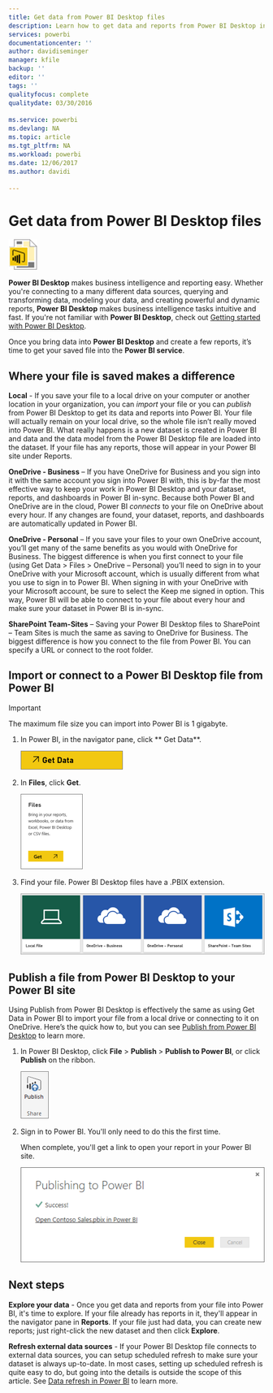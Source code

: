 ```yaml
---
title: Get data from Power BI Desktop files
description: Learn how to get data and reports from Power BI Desktop into Power BI
services: powerbi
documentationcenter: ''
author: davidiseminger
manager: kfile
backup: ''
editor: ''
tags: ''
qualityfocus: complete
qualitydate: 03/30/2016

ms.service: powerbi
ms.devlang: NA
ms.topic: article
ms.tgt_pltfrm: NA
ms.workload: powerbi
ms.date: 12/06/2017
ms.author: davidi

---
```

# Get data from Power BI Desktop files
![](media/service-desktop-files/pbid_file_icon.png)

**Power BI Desktop** makes business intelligence and reporting easy. Whether you're connecting to a many different data sources, querying and transforming data, modeling your data, and creating powerful and dynamic reports, **Power BI Desktop** makes business intelligence tasks intuitive and fast. If you're not familiar with **Power BI Desktop**, check out [Getting started with Power BI Desktop](desktop-getting-started.md).

Once you bring data into **Power BI Desktop** and create a few reports, it’s time to get your saved file into the **Power BI service**.

## Where your file is saved makes a difference
**Local** - If you save your file to a local drive on your computer or another location in your organization, you can *import* your file or you can *publish* from Power BI Desktop to get its data and reports into Power BI. Your file will actually remain on your local drive, so the whole file isn’t really moved into Power BI. What really happens is a new dataset is created in Power BI and data and the data model from the Power BI Desktop file are loaded into the dataset. If your file has any reports, those will appear in your Power BI site under Reports.

**OneDrive - Business** – If you have OneDrive for Business and you sign into it with the same account you sign into Power BI with, this is by-far the most effective way to keep your work in Power BI Desktop and your dataset, reports, and dashboards in Power BI in-sync. Because both Power BI and OneDrive are in the cloud, Power BI *connects* to your file on OneDrive about every hour. If any changes are found, your dataset, reports, and dashboards are automatically updated in Power BI.

**OneDrive - Personal** – If you save your files to your own OneDrive account, you’ll get many of the same benefits as you would with OneDrive for Business. The biggest difference is when you first connect to your file (using Get Data > Files > OneDrive – Personal) you’ll need to sign in to your OneDrive with your Microsoft account, which is usually different from what you use to sign in to Power BI. When signing in with your OneDrive with your Microsoft account, be sure to select the Keep me signed in option. This way, Power BI will be able to connect to your file about every hour and make sure your dataset in Power BI is in-sync.

**SharePoint Team-Sites** – Saving your Power BI Desktop files to SharePoint – Team Sites is much the same as saving to OneDrive for Business. The biggest difference is how you connect to the file from Power BI. You can specify a URL or connect to the root folder.

## Import or connect to a Power BI Desktop file from Power BI
>[!IMPORTANT]
>The maximum file size you can import into Power BI is 1 gigabyte.

1. In Power BI, in the navigator pane, click ** Get Data**.
   
   ![](media/service-desktop-files/pbid_get_data_button.png)
2. In **Files**, click **Get**.
   
   ![](media/service-desktop-files/pbid_files_get.png)
3. Find your file. Power BI Desktop files have a .PBIX extension.
   
   ![](media/service-desktop-files/pbid_find_your_file.png)

## Publish a file from Power BI Desktop to your Power BI site
Using Publish from Power BI Desktop is effectively the same as using Get Data in Power BI to import your file from a local drive or connecting to it on OneDrive.  Here’s the quick how to, but you can see [Publish from Power BI Desktop](desktop-upload-desktop-files.md) to learn more.

1. In Power BI Desktop, click **File** > **Publish** > **Publish to Power BI**, or click **Publish** on the ribbon.
   
   ![](media/service-desktop-files/pbid_publish.png)
2. Sign in to Power BI. You'll only need to do this the first time.
   
   When complete, you'll get a link to open your report in your Power BI site.
   
   ![](media/service-desktop-files/pbid_publishing.png)

## Next steps
**Explore your data** - Once you get data and reports from your file into Power BI, it's time to explore. If your file already has reports in it, they'll appear in the navigator pane in **Reports**. If your file just had data, you can create new reports; just right-click the new dataset and then click **Explore**.

**Refresh external data sources** - If your Power BI Desktop file connects to external data sources, you can setup scheduled refresh to make sure your dataset is always up-to-date. In most cases, setting up scheduled refresh is quite easy to do, but going into the details is outside the scope of this article. See [Data refresh in Power BI](refresh-data.md) to learn more.

